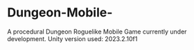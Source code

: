 # Dungeon-Mobile-
A procedural Dungeon Roguelike Mobile Game currently under development.
Unity version used: 2023.2.10f1
